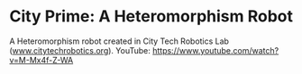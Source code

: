 # City Prime: A Heteromorphism Robot
A Heteromorphism robot created in City Tech Robotics Lab (www.citytechrobotics.org). YouTube: https://www.youtube.com/watch?v=M-Mx4f-Z-WA
